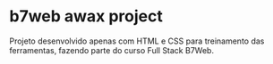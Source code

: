 # b7web awax project
Projeto desenvolvido apenas com HTML e CSS para treinamento das ferramentas, fazendo parte do curso Full Stack B7Web.
